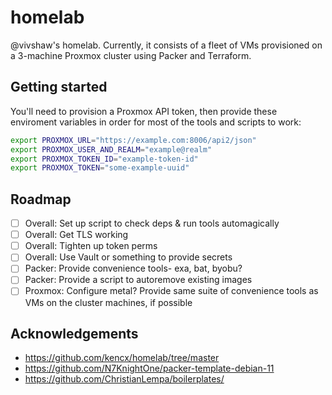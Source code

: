 # homelab

@vivshaw's homelab. Currently, it consists of a fleet of VMs provisioned on a 3-machine Proxmox cluster using Packer and Terraform.

## Getting started

You'll need to provision a Proxmox API token, then provide these enviroment variables in order for most of the tools and scripts to work:

```sh
export PROXMOX_URL="https://example.com:8006/api2/json"
export PROXMOX_USER_AND_REALM="example@realm"
export PROXMOX_TOKEN_ID="example-token-id"
export PROXMOX_TOKEN="some-example-uuid"
```

## Roadmap

- [ ] Overall: Set up script to check deps & run tools automagically
- [ ] Overall: Get TLS working
- [ ] Overall: Tighten up token perms
- [ ] Overall: Use Vault or something to provide secrets
- [ ] Packer: Provide convenience tools- exa, bat, byobu?
- [ ] Packer: Provide a script to autoremove existing images
- [ ] Proxmox: Configure metal? Provide same suite of convenience tools as VMs on the cluster machines, if possible

## Acknowledgements

- https://github.com/kencx/homelab/tree/master
- https://github.com/N7KnightOne/packer-template-debian-11
- https://github.com/ChristianLempa/boilerplates/
